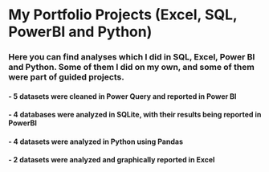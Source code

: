 # My Portfolio Projects (Excel, SQL, PowerBI and Python)

### Here you can find analyses which I did in SQL, Excel, Power BI and Python. Some of them I did on my own, and some of them were part of guided projects.

#### - 5 datasets were cleaned in Power Query and reported in Power BI
#### - 4 databases were analyzed in SQLite, with their results being reported in PowerBI
#### - 4 datasets were analyzed in Python using Pandas
#### - 2 datasets were analyzed and graphically reported in Excel
